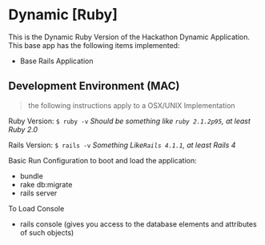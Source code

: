 Dynamic [Ruby]
==========

This is the Dynamic Ruby Version of the Hackathon Dynamic Application. This base app has the following items implemented:

- Base Rails Application

Development Environment (MAC)
----------------------------

>the following instructions apply to a OSX/UNIX Implementation

Ruby Version: `$ ruby -v`
_Should be something like `ruby 2.1.2p95`, at least Ruby 2.0_

Rails Version: `$ rails -v`
_Something Like`Rails 4.1.1`, at least Rails 4_

Basic Run Configuration to boot and load the application:

- bundle
- rake db:migrate
- rails server

To Load Console

 - rails console (gives you access to the database elements and attributes of such objects)

